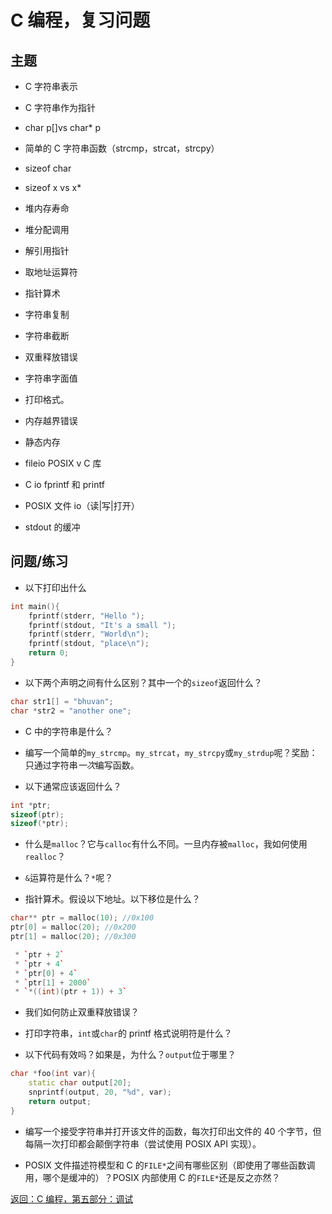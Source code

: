 # C 编程，复习问题

## 主题

+   C 字符串表示

+   C 字符串作为指针

+   char p[]vs char* p

+   简单的 C 字符串函数（strcmp，strcat，strcpy）

+   sizeof char

+   sizeof x vs x*

+   堆内存寿命

+   堆分配调用

+   解引用指针

+   取地址运算符

+   指针算术

+   字符串复制

+   字符串截断

+   双重释放错误

+   字符串字面值

+   打印格式。

+   内存越界错误

+   静态内存

+   fileio POSIX v C 库

+   C io fprintf 和 printf

+   POSIX 文件 io（读|写|打开）

+   stdout 的缓冲

## 问题/练习

+   以下打印出什么

```cpp
int main(){
    fprintf(stderr, "Hello ");
    fprintf(stdout, "It's a small ");
    fprintf(stderr, "World\n");
    fprintf(stdout, "place\n");
    return 0;
}
```

+   以下两个声明之间有什么区别？其中一个的`sizeof`返回什么？

```cpp
char str1[] = "bhuvan";
char *str2 = "another one";
```

+   C 中的字符串是什么？

+   编写一个简单的`my_strcmp`。`my_strcat`，`my_strcpy`或`my_strdup`呢？奖励：只通过字符串*一次*编写函数。

+   以下通常应该返回什么？

```cpp
int *ptr;
sizeof(ptr);
sizeof(*ptr);
```

+   什么是`malloc`？它与`calloc`有什么不同。一旦内存被`malloc`，我如何使用`realloc`？

+   `&`运算符是什么？`*`呢？

+   指针算术。假设以下地址。以下移位是什么？

```cpp
char** ptr = malloc(10); //0x100
ptr[0] = malloc(20); //0x200
ptr[1] = malloc(20); //0x300
```

```cpp
 * `ptr + 2`
 * `ptr + 4`
 * `ptr[0] + 4`
 * `ptr[1] + 2000`
 * `*((int)(ptr + 1)) + 3` 
```

+   我们如何防止双重释放错误？

+   打印字符串，`int`或`char`的 printf 格式说明符是什么？

+   以下代码有效吗？如果是，为什么？`output`位于哪里？

```cpp
char *foo(int var){
    static char output[20];
    snprintf(output, 20, "%d", var);
    return output;
}
```

+   编写一个接受字符串并打开该文件的函数，每次打印出文件的 40 个字节，但每隔一次打印都会颠倒字符串（尝试使用 POSIX API 实现）。

+   POSIX 文件描述符模型和 C 的`FILE*`之间有哪些区别（即使用了哪些函数调用，哪个是缓冲的）？POSIX 内部使用 C 的`FILE*`还是反之亦然？

[返回：C 编程，第五部分：调试](https://github.com/angrave/SystemProgramming/wiki/C-Programming%2C-Part-5%3A-Debugging)
